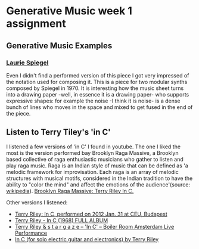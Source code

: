 # Generative Music week 1 assignment

## Generative Music Examples
### [Laurie Spiegel](http://www.electronicbeats.net/the-feed/laurie-spiegel-score/)
Even I didn't find a performed version of this piece I got very impressed of the notation used for composing it. This is a piece for two modular synths composed by Spiegel in 1970. It is interesting how the music sheet turns into a drawing paper -well, in essence it is a drawing paper- who supports expressive shapes: for example the noise -I think it is noise- is a dense bunch of lines who moves in the space and mixed to get fused in the end of the piece.

## Listen to Terry Tiley's 'in C'
I listened a few versions of 'in C' I found in youtube. The one I liked the most is the version performed bay Brooklyn Raga Massive, a Brooklyn based collective of raga enthusiastic musicians who gather to listen and play raga music. Raga is an Indian style of music that can be defined as 'a melodic framework for improvisation. Each raga is an array of melodic structures with musical motifs, considered in the Indian tradition to have the ability to "color the mind" and affect the emotions of the audience'(source: [wikipedia](https://en.wikipedia.org/wiki/Raga)). [Brooklyn Raga Massive: Terry Riley In C.](https://www.youtube.com/watch?v=FX1vzJQMxzk)

Other versions I listened:

* [Terry Riley: In C, performed on 2012 Jan. 31 at CEU, Budapest](https://www.youtube.com/watch?v=yNi0bukYRnA)
* [Terry Riley - In C (1968) FULL ALBUM](https://www.youtube.com/watch?v=tbTn79x-mrI)
* [Terry Riley & s t a r g a z e – 'In C' – Boiler Room Amsterdam Live Performance](https://www.youtube.com/watch?v=lJPJywWfyGo)
* [In C (for solo electric guitar and electronics) by Terry Riley](https://www.youtube.com/watch?v=9JUslBFZXfo)
